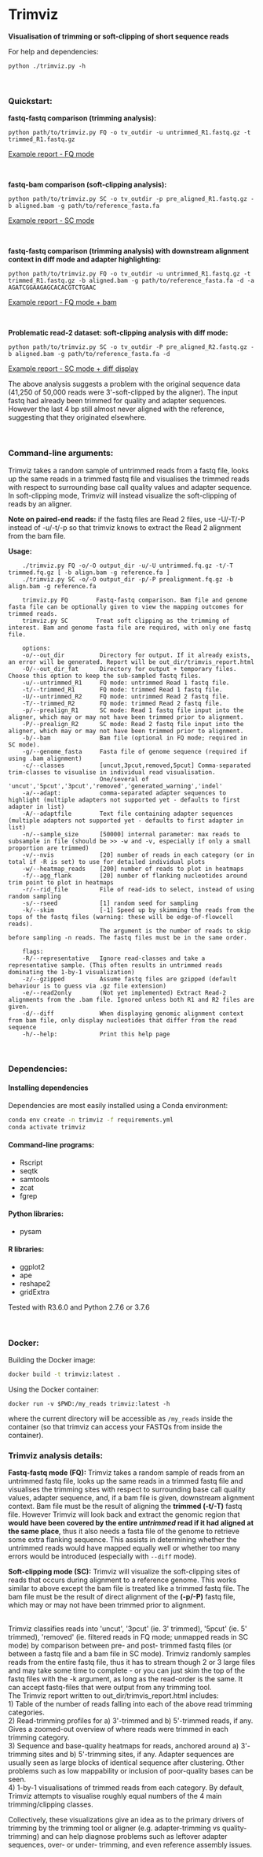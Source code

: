 # Trimviz
**Visualisation of trimming or soft-clipping of short sequence reads**

For help and dependencies:

`python ./trimviz.py -h`

<br>

### Quickstart:

**fastq-fastq comparison (trimming analysis):**

`python path/to/trimviz.py FQ -o tv_outdir -u untrimmed_R1.fastq.gz -t trimmed_R1.fastq.gz`

[Example report - FQ mode](http://MonashBioinformaticsPlatform.github.io/trimviz/example_reports/tvFQ_simple/trimvis_report.html)

<br>

**fastq-bam comparison (soft-clipping analysis):**

`python path/to/trimviz.py SC -o tv_outdir -p pre_aligned_R1.fastq.gz -b aligned.bam -g path/to/reference_fasta.fa`

[Example report - SC mode](http://MonashBioinformaticsPlatform.github.io/trimviz/example_reports/tvSC/trimvis_report.html)

<br>

**fastq-fastq comparison (trimming analysis) with downstream alignment context in diff mode and adapter highlighting:**

`python path/to/trimviz.py FQ -o tv_outdir -u untrimmed_R1.fastq.gz -t trimmed_R1.fastq.gz -b aligned.bam -g path/to/reference_fasta.fa -d -a AGATCGGAAGAGCACACGTCTGAAC`

[Example report - FQ mode + bam](http://MonashBioinformaticsPlatform.github.io/trimviz/example_reports/tvFQ_withbam/trimvis_report.html)

<br>

**Problematic read-2 dataset: soft-clipping analysis with diff mode:**

`python path/to/trimviz.py SC -o tv_outdir -P pre_aligned_R2.fastq.gz -b aligned.bam -g path/to/reference_fasta.fa -d `

[Example report - SC mode + diff display](http://MonashBioinformaticsPlatform.github.io/trimviz/example_reports/tvSC_R2/trimvis_report.html)


The above analysis suggests a problem with the original sequence data (41,250 of 50,000 reads were 3'-soft-clipped by the aligner). 
The input fastq had already been trimmed for quality and adapter sequences. However the last 4 bp still almost never aligned with the reference, 
suggesting that they originated elsewhere.

 <br>

### Command-line arguments:

Trimviz takes a random sample of untrimmed reads from a fastq file,
looks up the same reads in a trimmed fastq file and visualises the
trimmed reads with respect to surrounding base call quality values and
adapter sequence. In soft-clipping mode, Trimviz will instead
visualize the soft-clipping of reads by an aligner. 
<br> 

**Note on paired-end reads:**  if the fastq files are Read 2 files, use -U/-T/-P instead of -u/-t/-p so that trimviz knows to extract the Read 2 alignment from the bam file.
<br>
 
**Usage:**
```
    ./trimviz.py FQ -o/-O output_dir -u/-U untrimmed.fq.gz -t/-T trimmed.fq.gz [ -b align.bam -g reference.fa ]
    ./trimviz.py SC -o/-O output_dir -p/-P prealignment.fq.gz -b align.bam -g reference.fa
    
    trimviz.py FQ        Fastq-fastq comparison. Bam file and genome fasta file can be optionally given to view the mapping outcomes for trimmed reads.
    trimviz.py SC        Treat soft clipping as the trimming of interest. Bam and genome fasta file are required, with only one fastq file.
    
    options:
    -o/--out_dir          Directory for output. If it already exists, an error will be generated. Report will be out_dir/trimvis_report.html
    -O/--out_dir_fat      Directory for output + temporary files. Choose this option to keep the sub-sampled fastq files.
    -u/--untrimmed_R1     FQ mode: untrimmed Read 1 fastq file. 
    -t/--trimmed_R1       FQ mode: trimmed Read 1 fastq file.
    -U/--untrimmed_R2     FQ mode: untrimmed Read 2 fastq file.
    -T/--trimmed_R2       FQ mode: trimmed Read 2 fastq file.
    -p/--prealign_R1      SC mode: Read 1 fastq file input into the aligner, which may or may not have been trimmed prior to alignment.
    -P/--prealign_R2      SC mode: Read 2 fastq file input into the aligner, which may or may not have been trimmed prior to alignment.
    -b/--bam              Bam file (optional in FQ mode; required in SC mode).
    -g/--genome_fasta     Fasta file of genome sequence (required if using .bam alignment)
    -c/--classes          [uncut,3pcut,removed,5pcut] Comma-separated trim-classes to visualise in individual read visualisation.
                          One/several of 'uncut','5pcut','3pcut','removed','generated_warning','indel'
    -a/--adapt:           comma-separated adapter sequences to highlight (multiple adapters not supported yet - defaults to first adapter in list)
    -A/--adaptfile        Text file containing adapter sequences (multiple adapters not supported yet - defaults to first adapter in list)
    -n/--sample_size      [50000] internal parameter: max reads to subsample in file (should be >> -w and -v, especially if only a small proportion are trimmed)
    -v/--nvis             [20] number of reads in each category (or in total if -R is set) to use for detailed individual plots
    -w/--heatmap_reads    [200] number of reads to plot in heatmaps
    -f/--agg_flank        [20] number of flanking nucleotides around trim point to plot in heatmaps 
    -r/--rid_file         File of read-ids to select, instead of using random sampling
    -s/--rseed            [1] random seed for sampling
    -k/--skim             [-1] Speed up by skimming the reads from the tops of the fastq files (warning: these will be edge-of-flowcell reads).
                          The argument is the number of reads to skip before sampling -n reads. The fastq files must be in the same order. 
    
    flags:
    -R/--representative   Ignore read-classes and take a representative sample. (This often results in untrimmed reads dominating the 1-by-1 visualization)
    -z/--gzipped          Assume fastq files are gzipped (default behaviour is to guess via .gz file extension)
    -e/--read2only        (Not yet implemented) Extract Read-2 alignments from the .bam file. Ignored unless both R1 and R2 files are given.
    -d/--diff             When displaying genomic alignment context from bam file, only display nucleotides that differ from the read sequence
    -h/--help:            Print this help page
```

<br>

### Dependencies:

#### Installing dependencies

Dependencies are most easily installed using a Conda environment:
```bash
conda env create -n trimviz -f requirements.yml
conda activate trimviz
```

#### Command-line programs:

* Rscript
* seqtk
* samtools
* zcat
* fgrep

#### Python libraries:

* pysam

#### R libraries:

* ggplot2
* ape
* reshape2
* gridExtra

Tested with R3.6.0 and Python 2.7.6 or 3.7.6

<br>

### Docker:

Building the Docker image:
```bash
docker build -t trimviz:latest .
```

Using the Docker container:
```
docker run -v $PWD:/my_reads trimviz:latest -h
```
where the current directory will be accessible as `/my_reads` inside the container (so that trimviz can access your 
FASTQs from inside the container).

### Trimviz analysis details:

**Fastq-fastq mode (FQ):**
Trimviz takes a random sample of reads from an untrimmed fastq file, looks up the same reads in a trimmed fastq file and visualises the trimming sites with respect to surrounding base call quality values, adapter sequence, and, if a bam file is given, downstream alignment context. Bam file must be the result of aligning the **trimmed (-t/-T)** fastq file. However Trimviz will look back and extract the genomic region that **would have been covered by the entire _untrimmed_ read if it had aligned at the same place**, thus it also needs a fasta file of the genome to retrieve some extra flanking sequence. This assists in determining whether the untrimmed reads would have mapped equally well or whether too many errors would be introduced (especially with `--diff` mode).

**Soft-clipping mode (SC):**
Trimviz will visualize the soft-clipping sites of reads that occurs during alignment to a reference genome. This works similar to above except the bam file is treated like a trimmed fastq file. The bam file must be the result of direct alignment of the **(-p/-P)** fastq file, which may or may not have been trimmed prior to alignment.

<br>
Trimviz classifies reads into 'uncut', '3pcut' (ie. 3' trimmed), '5pcut' (ie. 5' trimmed), 'removed' (ie. filtered reads in FQ mode; unmapped reads in SC mode) by comparison between pre- and post- trimmed fastq files (or between a fastq file and a bam file in SC mode). Trimviz randomly samples reads from the entire fastq file, thus it has to stream though 2 or 3 large files and may take some time to complete - or you can just skim the top of the fastq files with the -k argument, as long as the read-order is the same. It can accept fastq-files that were output from any trimming tool.    
<br>
The Trimviz report written to out_dir/trimvis_report.html includes: 
<br> 
1) Table of the number of reads falling into each of the above read trimming categories. <br>
2) Read-trimming profiles for a) 3'-trimmed and b) 5'-trimmed reads, if any. Gives a zoomed-out overview of where reads were trimmed in each trimming category. <br>
3) Sequence and base-quality heatmaps for reads, anchored around a) 3'-trimming sites and b) 5'-trimming sites, if any. Adapter sequences are usually seen as large blocks of identical sequence after clustering. Other problems such as low mappability or inclusion of poor-quality bases can be seen.<br>
4) 1-by-1 visualisations of trimmed reads from each category. By default, Trimviz attempts to visualise roughly equal numbers of the 4 main trimming/clipping classes. <br>

Collectively, these visualizations give an idea as to the primary drivers of trimming by the trimming tool or aligner (e.g. adapter-trimming vs quality-trimming) and can help diagnose problems such as leftover adapter sequences, over- or under- trimming, and even reference assembly issues.

<br>
<br>
